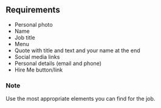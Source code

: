 Requirements
-------------

- Personal photo
- Name
- Job title
- Menu
- Quote with title and text and your name at the end
- Social media links
- Personal details (email and phone)
- Hire Me button/link

### Note

Use the most appropriate elements you can find for the job.

